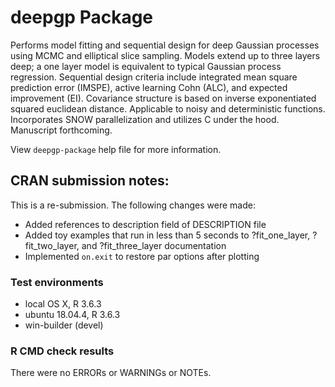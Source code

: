# deepgp Package

Performs model fitting and sequential design for deep Gaussian
processes using MCMC and elliptical slice sampling.  Models extend up to 
three layers deep; a one layer model is equivalent to typical Gaussian 
process regression.  Sequential design criteria include integrated mean 
square prediction error (IMSPE), active learning Cohn (ALC), and expected 
improvement (EI).  Covariance structure is based on inverse exponentiated 
squared euclidean distance.  Applicable to noisy and deterministic functions.  
Incorporates SNOW parallelization and utilizes C under the hood.  Manuscript 
forthcoming.

View `deepgp-package` help file for more information.

## CRAN submission notes:

This is a re-submission.  The following changes were made:
* Added references to description field of DESCRIPTION file
* Added toy examples that run in less than 5 seconds to ?fit_one_layer, ?fit_two_layer, and ?fit_three_layer documentation
* Implemented `on.exit` to restore par options after plotting

### Test environments
* local OS X, R 3.6.3
* ubuntu 18.04.4, R 3.6.3
* win-builder (devel)

### R CMD check results
There were no ERRORs or WARNINGs or NOTEs.

    
